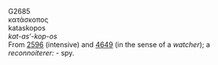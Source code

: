 <body>
  <p>G2685<br>  κατάσκοπος  <br> kataskopos  <br><i>kat-as‘-kop-os </i><br>From <a href="g2596.htm">2596</a> (intensive) and <a href="g4649.htm">4649</a> (in the sense of a <i>watcher</i>); a <i>reconnoiterer:</i> - spy.<br></p>
 </body>